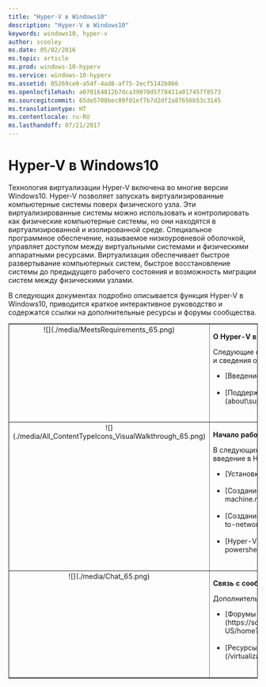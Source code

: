 ```yaml
---
title: "Hyper-V в Windows10"
description: "Hyper-V в Windows10"
keywords: windows10, hyper-v
author: scooley
ms.date: 05/02/2016
ms.topic: article
ms.prod: windows-10-hyperv
ms.service: windows-10-hyperv
ms.assetid: 05269ce0-a54f-4ad8-af75-2ecf5142b866
ms.openlocfilehash: a070164812b7dca39070d5f78411a017457f8573
ms.sourcegitcommit: 65de5708bec89f01ef7b7d2df2a87656b53c3145
ms.translationtype: HT
ms.contentlocale: ru-RU
ms.lasthandoff: 07/21/2017
---
```

# Hyper-V в Windows10 

Технология виртуализации Hyper-V включена во многие версии Windows10. Hyper-V позволяет запускать виртуализированные компьютерные системы поверх физического узла. Эти виртуализированные системы можно использовать и контролировать как физические компьютерные системы, но они находятся в виртуализированной и изолированной среде. Специальное программное обеспечение, называемое низкоуровневой оболочкой, управляет доступом между виртуальными системами и физическими аппаратными ресурсами. Виртуализация обеспечивает быстрое развертывание компьютерных систем, быстрое восстановление системы до предыдущего рабочего состояния и возможность миграции систем между физическими узлами.

В следующих документах подробно описывается функция Hyper-V в Windows10, приводится краткое интерактивное руководство и содержатся ссылки на дополнительные ресурсы и форумы сообщества. 

<table border="1" style="background-color:FFFFCC;border-collapse:collapse;border:1px solid FFCC00;color:000000;width:100%" cellpadding="15" cellspacing="3">
    <tr valign="top">
        <td><center>![](./media/MeetsRequirements_65.png)</center></td>
        <td valign="top">
            <p><strong>О Hyper-V в Windows</strong></p>
            <p>Следующие статьи содержат введение в Hyper-V в ОС Windows и сведения об этой технологии.</p>
            <ul>
                <li class="unordered">[Введение в Hyper-V](./about/index.md)<br /><br /></li>
                <li class="unordered">[Поддерживаемые гостевые операционные системы](about\supported-guest-os.md)<br /><br /></li>
            </ul>   
        </td>
    </tr>
    <tr valign="top">
        <td><center>![](./media/All_ContentTypeIcons_VisualWalkthrough_65.png)</center></td>
        <td valign="top">
            <p><strong>Начало работы с Hyper-V</strong></p>
            <p>В следующих документах содержится краткое интерактивное введение в Hyper-V в Windows10.</p>
            <ul>
                <li class="unordered">[Установка Hyper-V](quick-start\enable-hyper-v.md)<br /><br /></li>
                <li class="unordered">[Создание виртуальной машины](quick-start\create-virtual-machine.md)<br /><br /></li>
                <li class="unordered">[Создание виртуального коммутатора](quick-start\connect-to-network.md)<br /><br /></li>
                <li class="unordered">[Hyper-V и PowerShell](quick-start\try-hyper-v-powershell.md)<br /><br /></li>
            </ul>
        </td>
    </tr>
    <tr valign="top">
        <td><center>![](./media/Chat_65.png)</center></td>
        <td valign="top">
            <p><strong>Связь с сообществом и поддержка</strong></p>
            <p>Дополнительные ресурсы технической поддержки и сообщества.</p>
            <ul>
                <li class="unordered">[Форумы по Hyper-V](https://social.technet.microsoft.com/Forums/windowsserver/en-US/home?forum=winserverhyperv)<br /><br /></li>
                <li class="unordered">[Ресурсы сообщества для Hyper-V и контейнеров Windows](/virtualization/community/index.md)<br /><br /></li>
            </ul>   
        </td>
    </tr>
</table>
